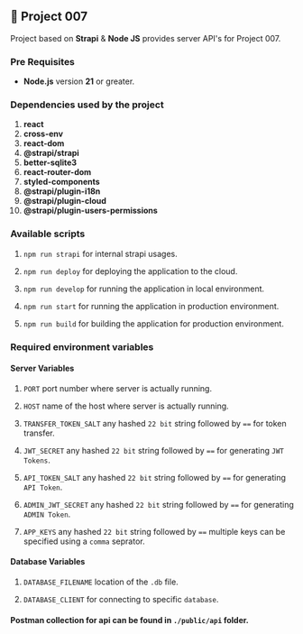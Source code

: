 ## 🚀 Project 007

Project based on **Strapi** & **Node JS** provides server API's for Project 007.

### Pre Requisites

- **Node.js** version **21** or greater.

### Dependencies used by the project

01. **react**
02. **cross-env**
03. **react-dom**
04. **@strapi/strapi**
05. **better-sqlite3**
06. **react-router-dom**
07. **styled-components**
08. **@strapi/plugin-i18n**
09. **@strapi/plugin-cloud**
10. **@strapi/plugin-users-permissions**

### Available scripts

1. `npm run strapi` for internal strapi usages.

2. `npm run deploy` for deploying the application to the cloud.

3. `npm run develop` for running the application in local environment.

4. `npm run start` for running the application in production environment.

5. `npm run build` for building the application for production environment.

### Required environment variables

#### Server Variables

01. `PORT` port number where server is actually running.

02. `HOST` name of the host where server is actually running.

03. `TRANSFER_TOKEN_SALT` any hashed `22 bit` string followed by `==` for token transfer.

04. `JWT_SECRET` any hashed `22 bit` string followed by `==` for generating `JWT Tokens`.

05. `API_TOKEN_SALT` any hashed `22 bit` string followed by `==` for generating `API Token`.

06. `ADMIN_JWT_SECRET` any hashed `22 bit` string followed by `==` for generating `ADMIN Token`.

07. `APP_KEYS` any hashed `22 bit` string followed by `==` multiple keys can be specified using a `comma` seprator.

#### Database Variables

01. `DATABASE_FILENAME` location of the `.db` file.

02. `DATABASE_CLIENT` for connecting to specific `database`.

#### Postman collection for api can be found in `./public/api` folder.
